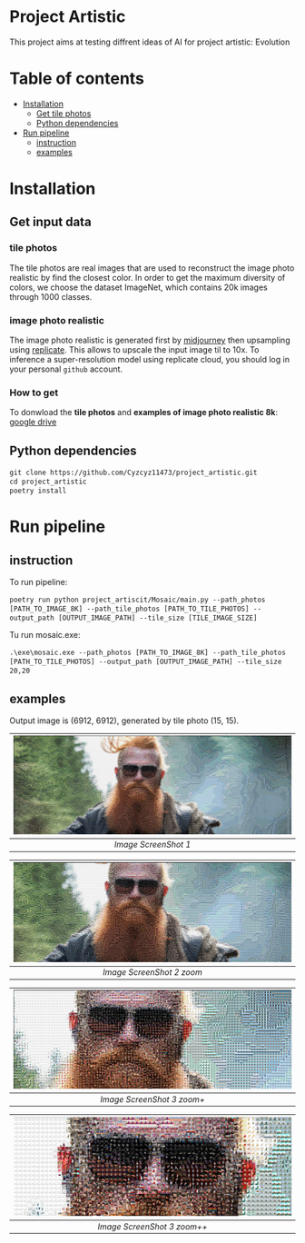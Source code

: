 # Project Artistic
This project aims at testing diffrent ideas of AI for project artistic: Evolution  
# Table of contents
- [Installation](#installation)
  - [Get tile photos](#get-tile-photos)
  - [Python dependencies](#python-dependencie)
- [Run pipeline](#run-pipeline)
  - [instruction](#instruction)
  - [examples](#examples)

# Installation
## Get input data

### tile photos
The tile photos are real images that are used to reconstruct the image photo realistic by find the closest color. 
In order to get the maximum diversity of colors, we choose the dataset ImageNet, which contains 20k images through 
1000 classes.

### image photo realistic 
The image photo realistic is generated first by [midjourney](https://www.midjourney.com/home/?callbackUrl=%2Fapp%2F) then upsampling
using [replicate](https://replicate.com/collections/super-resolution). This allows to upscale the input image til to 10x.
To inference a super-resolution model  using replicate cloud, you should log in your personal ``github`` account.  

### How to get
To donwload the **tile photos** and **examples of image photo realistic 8k**: [google drive](https://drive.google.com/drive/folders/1eQLRoQR2Of8IW0Fh3EY6g9toGzjVgDft?usp=share_link) 

## Python dependencies

```
git clone https://github.com/Cyzcyz11473/project_artistic.git
cd project_artistic
poetry install 
```

# Run pipeline

## instruction 
To run pipeline:

```
poetry run python project_artiscit/Mosaic/main.py --path_photos [PATH_TO_IMAGE_8K] --path_tile_photos [PATH_TO_TILE_PHOTOS] --output_path [OUTPUT_IMAGE_PATH] --tile_size [TILE_IMAGE_SIZE] 
```

Tu run mosaic.exe:
```
.\exe\mosaic.exe --path_photos [PATH_TO_IMAGE_8K] --path_tile_photos [PATH_TO_TILE_PHOTOS] --output_path [OUTPUT_IMAGE_PATH] --tile_size 20,20 
```

## examples
Output image is (6912, 6912), generated by tile photo (15, 15). 

| ![Alt text](./Mosaic/examples/output15_1.JPG) 
|:---------------------------------------------:| 
|             *Image ScreenShot 1*              |

| ![HEELO2](./Mosaic/examples/output_15_1.5.JPG) 
|:----------------------------------------------:| 
|           *Image ScreenShot 2 zoom*            |

| ![HEELO3](./Mosaic/examples/output_15_2.JPG) 
|:--------------------------------------------:| 
|          *Image ScreenShot 3 zoom+*          |

| ![HEELO3](./Mosaic/examples/output_15_3.JPG) 
|:--------------------------------------------:| 
|         *Image ScreenShot 3 zoom++*          |